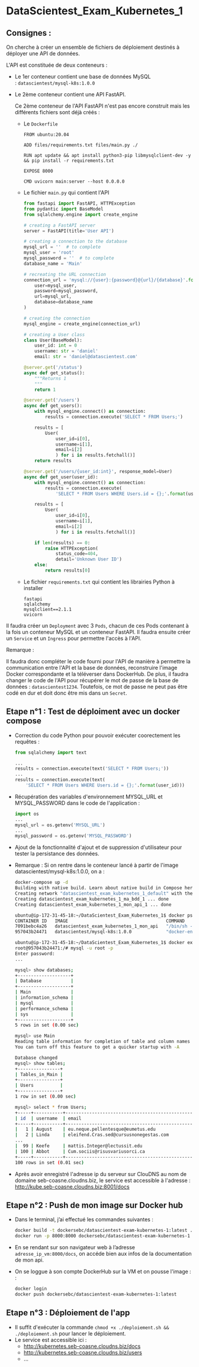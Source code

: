 # DataScientest_Exam_Kubernetes_1

## Consignes :

On cherche à créer un ensemble de fichiers de déploiement destinés à déployer une API de données. 

L'API est constituée de deux conteneurs :

- Le 1er conteneur contient une base de données MySQL : `datascientest/mysql-k8s:1.0.0`

- Le 2ème conteneur contient une API FastAPI.
  
  Ce 2ème conteneur de l'API FastAPI n'est pas encore construit mais les différents fichiers sont déjà créés :

  - Le `Dockerfile`
    
    ```
    FROM ubuntu:20.04
    
    ADD files/requirements.txt files/main.py ./
    
    RUN apt update && apt install python3-pip libmysqlclient-dev -y && pip install -r requirements.txt
    
    EXPOSE 8000
    
    CMD uvicorn main:server --host 0.0.0.0
    ```
    
  - Le fichier `main.py` qui contient l'API
    
    ```python
    from fastapi import FastAPI, HTTPException
    from pydantic import BaseModel
    from sqlalchemy.engine import create_engine
    
    # creating a FastAPI server
    server = FastAPI(title='User API')
    
    # creating a connection to the database
    mysql_url = ''  # to complete
    mysql_user = 'root'
    mysql_password = ''  # to complete
    database_name = 'Main'
    
    # recreating the URL connection
    connection_url = 'mysql://{user}:{password}@{url}/{database}'.format(
        user=mysql_user,
        password=mysql_password,
        url=mysql_url,
        database=database_name
    )
    
    # creating the connection
    mysql_engine = create_engine(connection_url)
    
    # creating a User class
    class User(BaseModel):
        user_id: int = 0
        username: str = 'daniel'
        email: str = 'daniel@datascientest.com'
    
    @server.get('/status')
    async def get_status():
        """Returns 1
        """
        return 1
    
    @server.get('/users')
    async def get_users():
        with mysql_engine.connect() as connection:
            results = connection.execute('SELECT * FROM Users;')
    
        results = [
            User(
                user_id=i[0],
                username=i[1],
                email=i[2]
                ) for i in results.fetchall()]
        return results
    
    @server.get('/users/{user_id:int}', response_model=User)
    async def get_user(user_id):
        with mysql_engine.connect() as connection:
            results = connection.execute(
                'SELECT * FROM Users WHERE Users.id = {};'.format(user_id))
    
        results = [
            User(
                user_id=i[0],
                username=i[1],
                email=i[2]
                ) for i in results.fetchall()]
    
        if len(results) == 0:
            raise HTTPException(
                status_code=404,
                detail='Unknown User ID')
        else:
            return results[0]
    ```
    
  - Le fichier `requirements.txt` qui contient les librairies Python à installer
    
    ```
    fastapi
    sqlalchemy
    mysqlclient==2.1.1
    uvicorn
    ```

Il faudra créer un `Deployment` avec 3 `Pods`, chacun de ces Pods contenant à la fois un conteneur MySQL et un conteneur FastAPI. Il faudra ensuite créer un `Service` et un `Ingress` pour permettre l'accès à l'API.


Remarque :

Il faudra donc compléter le code fourni pour l'API de manière à permettre la communication entre l'API et la base de données, reconstruire l'image Docker correspondante et la téléverser dans DockerHub. 
De plus, il faudra changer le code de l'API pour récupérer le mot de passe de la base de données : `datascientest1234`. Toutefois, ce mot de passe ne peut pas être codé en dur et doit donc être mis dans un `Secret`.

## Etape n°1 : Test de déploiment avec un docker compose

- Correction du code Python pour pouvoir exécuter coorectement les requêtes :

    ```python
    from sqlalchemy import text

    ...
    results = connection.execute(text('SELECT * FROM Users;'))
    ...
    results = connection.execute(text(
        'SELECT * FROM Users WHERE Users.id = {};'.format(user_id)))
    ```

- Récupération des variables d'environnement MYSQL_URL et MYSQL_PASSWORD dans le code de l'application :

    ```python
    import os
    ...
    mysql_url = os.getenv('MYSQL_URL')
    ...
    mysql_password = os.getenv('MYSQL_PASSWORD')
    ```

- Ajout de la fonctionnalité d'ajout et de suppression d'utilisateur pour tester la persistance des données.

- Remarque : Si on rentre dans le conteneur lancé à partir de l'image datascientest/mysql-k8s:1.0.0, on a :

    ```bash
    docker-compose up -d
    Building with native build. Learn about native build in Compose here: https://docs.docker.com/go/compose-native-build/
    Creating network "datascientest_exam_kubernetes_1_default" with the default driver
    Creating datascientest_exam_kubernetes_1_ma_bdd_1 ... done
    Creating datascientest_exam_kubernetes_1_mon_api_1 ... done

    ubuntu@ip-172-31-45-18:~/DataScientest_Exam_Kubernetes_1$ docker ps 
    CONTAINER ID   IMAGE                                     COMMAND                  CREATED          STATUS          PORTS                    NAMES
    7091bebc4a26   datascientest_exam_kubernetes_1_mon_api   "/bin/sh -c 'uvicorn…"   11 seconds ago   Up 10 seconds   0.0.0.0:8001->8000/tcp   datascientest_exam_kubernetes_1_mon_api_1
    957043b24471   datascientest/mysql-k8s:1.0.0             "docker-entrypoint.s…"   12 seconds ago   Up 11 seconds   3306/tcp, 33060/tcp      datascientest_exam_kubernetes_1_ma_bdd_1

    ubuntu@ip-172-31-45-18:~/DataScientest_Exam_Kubernetes_1$ docker exec -it datascientest_exam_kubernetes_1_ma_bdd_1 bash
    root@957043b24471:/# mysql -u root -p
    Enter password: 
    ...

    mysql> show databases;
    +--------------------+
    | Database           |
    +--------------------+
    | Main               |
    | information_schema |
    | mysql              |
    | performance_schema |
    | sys                |
    +--------------------+
    5 rows in set (0.00 sec)

    mysql> use Main
    Reading table information for completion of table and column names
    You can turn off this feature to get a quicker startup with -A

    Database changed
    mysql> show tables;
    +----------------+
    | Tables_in_Main |
    +----------------+
    | Users          |
    +----------------+
    1 row in set (0.00 sec)

    mysql> select * from Users;
    +-----+-----------+-------------------------------------------------+
    | id  | username  | email                                           |
    +-----+-----------+-------------------------------------------------+
    |   1 | August    | eu.neque.pellentesque@eumetus.edu               |
    |   2 | Linda     | eleifend.Cras.sed@cursusnonegestas.com          |
    ...
    |  99 | Keefe     | mattis.Integer@lectussit.edu                    |
    | 100 | Abbot     | Cum.sociis@risusvariusorci.ca                   |
    +-----+-----------+-------------------------------------------------+
    100 rows in set (0.01 sec)
    ```

- Après avoir enregistré l'adresse ip du serveur sur ClouDNS au nom de domaine seb-coasne.cloudns.biz, le service est accessible à l'adresse : http://kube.seb-coasne.cloudns.biz:8001/docs

## Etape n°2 : Push de mon image sur Docker hub

- Dans le terminal, j’ai effectué les commandes suivantes : 

    ```bash
    docker build -t dockersebc/datascientest-exam-kubernetes-1:latest .
    docker run -p 8000:8000 dockersebc/datascientest-exam-kubernetes-1
    ```

- En se rendant sur son navigateur web à l’adresse `adresse_ip_vm:8000/docs`, on accéde bien aux infos de la documentation de mon api.

- On se loggue à son compte DockerHub sur la VM et on pousse l'image : : 

    ```bash
    docker login
    docker push dockersebc/datascientest-exam-kubernetes-1:latest
    ```

## Etape n°3 : Déploiement de l'app

- Il suffit d'exécuter la commande `chmod +x ./deploiement.sh && ./deploiement.sh` pour lancer le déploiement.
- Le service est accessible ici : 
    - http://kubernetes.seb-coasne.cloudns.biz/docs
    - http://kubernetes.seb-coasne.cloudns.biz/users
    - ...